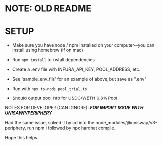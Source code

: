 # NOTE: OLD README

# SETUP
- Make sure you have node / npm installed on your computer--you can install using homebrew (if on mac)
- Run ```npm install``` to install dependencies
- Create a .env file with INFURA_API_KEY, POOL_ADDRESS, etc.
- See 'sample_env_file' for an example of above, but save as ".env"


- Run with ```npx ts-node pool_trial.ts```
- Should output pool info for USDC/WETH 0.3% Pool





NOTES FOR DEVELOPER (CAN IGNORE):
***FOR IMPORT ISSUE WITH UNISAWP/PERIPHERY***

Had the same issue, solved it by cd into the node_modules/@uniswap/v3-periphery, run npm i followed by npx hardhat compile.

Hope this helps.
